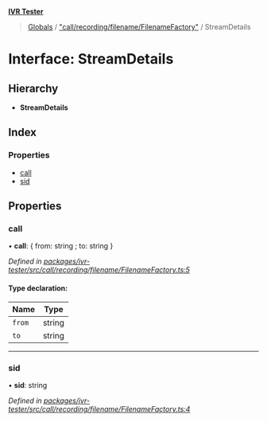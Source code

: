 **[IVR Tester](../README.md)**

> [Globals](../README.md) / ["call/recording/filename/FilenameFactory"](../modules/_call_recording_filename_filenamefactory_.md) / StreamDetails

# Interface: StreamDetails

## Hierarchy

* **StreamDetails**

## Index

### Properties

* [call](_call_recording_filename_filenamefactory_.streamdetails.md#call)
* [sid](_call_recording_filename_filenamefactory_.streamdetails.md#sid)

## Properties

### call

•  **call**: { from: string ; to: string  }

*Defined in [packages/ivr-tester/src/call/recording/filename/FilenameFactory.ts:5](https://github.com/SketchingDev/ivr-tester/blob/aa015fb/packages/ivr-tester/src/call/recording/filename/FilenameFactory.ts#L5)*

#### Type declaration:

Name | Type |
------ | ------ |
`from` | string |
`to` | string |

___

### sid

•  **sid**: string

*Defined in [packages/ivr-tester/src/call/recording/filename/FilenameFactory.ts:4](https://github.com/SketchingDev/ivr-tester/blob/aa015fb/packages/ivr-tester/src/call/recording/filename/FilenameFactory.ts#L4)*
